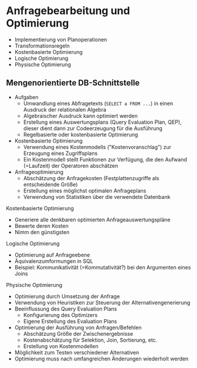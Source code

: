 # Anfragebearbeitung und Optimierung

- Implementierung von Planoperationen
- Transformationsregeln
- Kostenbasierte Optimierung
- Logische Optimierung
- Physische Optimierung

## Mengenorientierte DB-Schnittstelle

- Aufgaben
  - Umwandlung eines Abfragetexts (`SELECT a FROM ...`) in einen Ausdruck der relationalen Algebra
  - Algebraischer Ausdruck kann optimiert werden
  - Erstellung eines Auswertungsplans (Query Evaluation Plan, QEP), dieser dient dann zur Codeerzeugung für die Ausführung
  - Regelbasierte oder kostenbasierte Optimierung
- Kostenbasierte Optimierung
  - Verwendung eines Kostenmodells ("Kostenvoranschlag") zur Erzeugung eines Zugriffsplans
  - Ein Kostenmodell stellt Funktionen zur Verfügung, die den Aufwand (=Laufzeit) der Operatoren abschätzen
- Anfrageoptimierung
  - Abschätzung der Anfragekosten (Festplattenzugriffe als entscheidende Größe)
  - Erstellung eines möglichst optimalen Anfrageplans
  - Verwendung von Statistiken über die verwendete Datenbank

Kostenbasierte Optimierung
- Generiere alle denkbaren optimierten Anfrageauswertungspläne
- Bewerte deren Kosten
- Nimm den günstigsten

Logische Optimierung
- Optimierung auf Anfrageebene
- Äquivalenzumformungen in SQL
- Beispiel: Kommunikativität (=Kommutativität?) bei den Argumenten eines Joins

Physische Optimierung
- Optimierung durch Umsetzung der Anfrage
- Verwendung von Heuristiken zur Steuerung der Alternativengenerierung
- Beeinflussung des Query Evaluation Plans
  - Konfigurierung des Optimizers
  - Eigene Erstellung des Evaluation Plans
- Optimierung der Ausführung von Anfragen/Befehlen
  - Abschätzung Größe der Zwischenergebnisse
  - Kostenabschätzung für Selektion, Join, Sortierung, etc.
  - Erstellung von Kostenmodellen
- Möglichkeit zum Testen verschiedener Alternativen
- Optimierung muss nach umfangreichen Änderungen wiederholt werden
